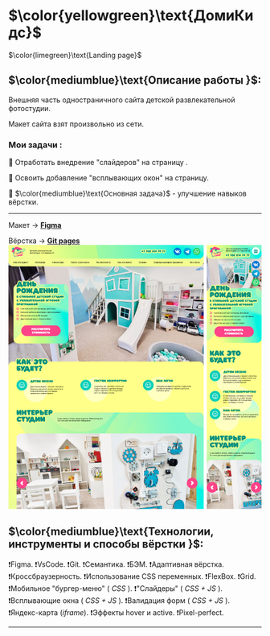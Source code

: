 # $\color{yellowgreen}\text{ДомиКидс}$

$\color{limegreen}\text{Landing page}$

## $\color{mediumblue}\text{Описание работы }$:

Внешняя часть одностраничного сайта детской развлекательной фотостудии.

Макет сайта взят произвольно из сети.

### Мои задачи :

🎯 Отработать внедрение "слайдеров" на страницу .

🎯 Освоить добавление "всплывающих окон" на страницу.

🎯 $\color{mediumblue}\text{Основная задача}$ - улучшение навыков вёрстки.

---

Макет -> [**Figma**](https://www.figma.com/file/tqGESbkuzGJ3C3VNObTP7C/%D0%94%D0%BE%D0%BC%D0%B8%D0%9A%D0%B8%D0%B4%D1%81?type=design&node-id=0-1&mode=design&t=8DY6NerXP8pDezFP-0)

Вёрстка -> [**Git pages**](https://artiom-work.github.io/domi-kids/)
![Domi Kids](images/website/prewiew-image-README.png)

## $\color{mediumblue}\text{Технологии, инструменты и способы вёрстки }$:

❗Figma.
❗VsCode.
❗Git.
❗Семантика.
❗БЭМ.
❗Адаптивная вёрстка.
❗Кроссбраузерность.
❗Использование CSS переменных.
❗FlexBox.
❗Grid.
❗Мобильное "бургер-меню" ( _CSS_ ).
❗"Слайдеры" ( _CSS + JS_ ).
❗Всплывающие окна ( _CSS + JS_ ).
❗Валидация форм ( _CSS + JS_ ).
❗Яндекс-карта (_iframe_).
❗Эффекты hover и active.
❗Pixel-perfect.

---
